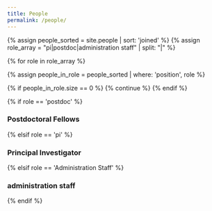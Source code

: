 ```yaml
---
title: People
permalink: /people/
---
```


{% assign people_sorted = site.people | sort: 'joined' %}
{% assign role_array = "pi|postdoc|administration staff" | split: "|" %}

{% for role in role_array %}

{% assign people_in_role = people_sorted | where: 'position', role %}

<!-- Skip section if there's nobody -->
{% if people_in_role.size == 0 %}
  {% continue %}
{% endif %}

<div class="pos_header">
{% if role == 'postdoc' %}
<h3>Postdoctoral Fellows</h3>
 {% elsif role == 'pi' %}
<h3>Principal Investigator</h3>
 {% elsif role == 'Administration Staff' %}
<h3>administration staff</h3>

{% endif %}


